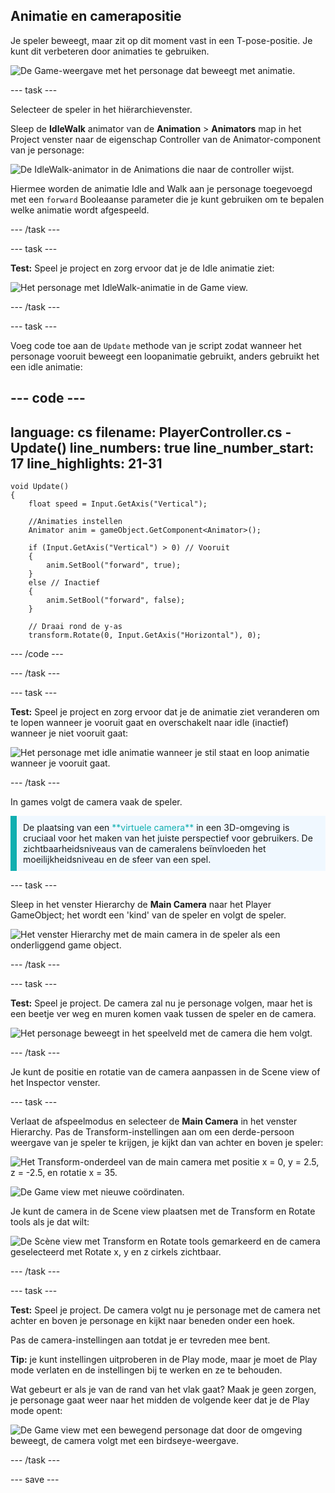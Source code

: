 ## Animatie en camerapositie

Je speler beweegt, maar zit op dit moment vast in een T-pose-positie. Je kunt dit verbeteren door animaties te gebruiken.

![De Game-weergave met het personage dat beweegt met animatie.](images/animated-char.gif)

--- task ---

Selecteer de speler in het hiërarchievenster.

Sleep de **IdleWalk** animator van de **Animation** > **Animators** map in het Project venster naar de eigenschap Controller van de Animator-component van je personage:

![De IdleWalk-animator in de Animations die naar de controller wijst.](images/move_idlewalk.png)

Hiermee worden de animatie Idle and Walk aan je personage toegevoegd met een `forward` Booleaanse parameter die je kunt gebruiken om te bepalen welke animatie wordt afgespeeld.

--- /task ---

--- task ---

**Test:** Speel je project en zorg ervoor dat je de Idle animatie ziet:

![Het personage met IdleWalk-animatie in de Game view.](images/idlewalk-animation.gif)

--- /task ---

--- task ---

Voeg code toe aan de `Update` methode van je script zodat wanneer het personage vooruit beweegt een loopanimatie gebruikt, anders gebruikt het een idle animatie:

--- code ---
---
language: cs
filename: PlayerController.cs - Update()
line_numbers: true
line_number_start: 17
line_highlights: 21-31
---
    void Update()
    {
        float speed = Input.GetAxis("Vertical");

        //Animaties instellen
        Animator anim = gameObject.GetComponent<Animator>();

        if (Input.GetAxis("Vertical") > 0) // Vooruit
        {
            anim.SetBool("forward", true);
        }
        else // Inactief
        {
            anim.SetBool("forward", false);
        }

        // Draai rond de y-as
        transform.Rotate(0, Input.GetAxis("Horizontal"), 0);
--- /code ---

--- /task ---

--- task ---

**Test:** Speel je project en zorg ervoor dat je de animatie ziet veranderen om te lopen wanneer je vooruit gaat en overschakelt naar idle (inactief) wanneer je niet vooruit gaat:

![Het personage met idle animatie wanneer je stil staat en loop animatie wanneer je vooruit gaat.](images/idle-and-walk-animation.gif)

--- /task ---

In games volgt de camera vaak de speler.

<p style="border-left: solid; border-width:10px; border-color: #0faeb0; background-color: aliceblue; padding: 10px;">
De plaatsing van een <span style="color: #0faeb0">**virtuele camera**</span> in een 3D-omgeving is cruciaal voor het maken van het juiste perspectief voor gebruikers. De zichtbaarheidsniveaus van de cameralens beïnvloeden het moeilijkheidsniveau en de sfeer van een spel. 
</p>

--- task ---

Sleep in het venster Hierarchy de **Main Camera** naar het Player GameObject; het wordt een 'kind' van de speler en volgt de speler.

![Het venster Hierarchy met de main camera in de speler als een onderliggend game object.](images/child-camera.png)

--- /task ---

--- task ---

**Test:** Speel je project. De camera zal nu je personage volgen, maar het is een beetje ver weg en muren komen vaak tussen de speler en de camera.

![Het personage beweegt in het speelveld met de camera die hem volgt.](images/camera-follow-player.gif)

--- /task ---

Je kunt de positie en rotatie van de camera aanpassen in de Scene view of het Inspector venster.

--- task ---

Verlaat de afspeelmodus en selecteer de **Main Camera** in het venster Hierarchy. Pas de Transform-instellingen aan om een derde-persoon weergave van je speler te krijgen, je kijkt dan van achter en boven je speler:

![Het Transform-onderdeel van de main camera met positie x = 0, y = 2.5, z = -2.5, en rotatie x = 35.](images/birdseye-transform.png)

![De Game view met nieuwe coördinaten.](images/birdseye-game.png)

Je kunt de camera in de Scene view plaatsen met de Transform en Rotate tools als je dat wilt:

![De Scène view met Transform en Rotate tools gemarkeerd en de camera geselecteerd met Rotate x, y en z cirkels zichtbaar.](images/transform-rotate-scene.png)

--- /task ---

--- task ---

**Test:** Speel je project. De camera volgt nu je personage met de camera net achter en boven je personage en kijkt naar beneden onder een hoek.

Pas de camera-instellingen aan totdat je er tevreden mee bent.

**Tip:** je kunt instellingen uitproberen in de Play mode, maar je moet de Play mode verlaten en de instellingen bij te werken en ze te behouden.

Wat gebeurt er als je van de rand van het vlak gaat? Maak je geen zorgen, je personage gaat weer naar het midden de volgende keer dat je de Play mode opent:

![De Game view met een bewegend personage dat door de omgeving beweegt, de camera volgt met een birdseye-weergave.](images/birdseye-walkthrough.gif)

--- /task ---

--- save ---
